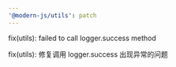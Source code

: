 ```yaml
---
'@modern-js/utils': patch
---
```


fix(utils): failed to call logger.success method

fix(utils): 修复调用 logger.success 出现异常的问题
